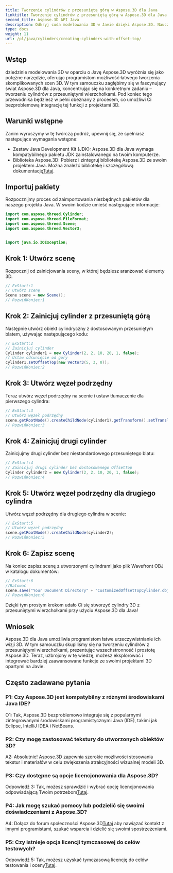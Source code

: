 ```yaml
---
title: Tworzenie cylindrów z przesuniętą górą w Aspose.3D dla Java
linktitle: Tworzenie cylindrów z przesuniętą górą w Aspose.3D dla Java
second_title: Aspose.3D API Java
description: Odkryj cuda modelowania 3D w Javie dzięki Aspose.3D. Naucz się bez wysiłku tworzyć urzekające cylindry z przesuniętymi blatami.
type: docs
weight: 11
url: /pl/java/cylinders/creating-cylinders-with-offset-top/
---
```

## Wstęp

dziedzinie modelowania 3D w oparciu o Javę Aspose.3D wyróżnia się jako potężne narzędzie, oferując programistom możliwość łatwego tworzenia skomplikowanych scen 3D. W tym samouczku zagłębimy się w fascynujący świat Aspose.3D dla Java, koncentrując się na konkretnym zadaniu – tworzeniu cylindrów z przesuniętymi wierzchołkami. Pod koniec tego przewodnika będziesz w pełni obeznany z procesem, co umożliwi Ci bezproblemową integrację tej funkcji z projektami 3D.

## Warunki wstępne

Zanim wyruszymy w tę twórczą podróż, upewnij się, że spełniasz następujące wymagania wstępne:

- Zestaw Java Development Kit (JDK): Aspose.3D dla Java wymaga kompatybilnego pakietu JDK zainstalowanego na twoim komputerze.
-  Biblioteka Aspose.3D: Pobierz i zintegruj bibliotekę Aspose.3D ze swoim projektem Java. Można znaleźć bibliotekę i szczegółową dokumentację[Tutaj](https://releases.aspose.com/3d/java/).

## Importuj pakiety

Rozpocznijmy proces od zaimportowania niezbędnych pakietów dla naszego projektu Java. W swoim kodzie umieść następujące informacje:

```java
import com.aspose.threed.Cylinder;
import com.aspose.threed.FileFormat;
import com.aspose.threed.Scene;
import com.aspose.threed.Vector3;


import java.io.IOException;
```

## Krok 1: Utwórz scenę

Rozpocznij od zainicjowania sceny, w której będziesz aranżować elementy 3D.

```java
// ExStart:1
// Utwórz scenę
Scene scene = new Scene();
// RozwińKoniec:1
```

## Krok 2: Zainicjuj cylinder z przesuniętą górą

Następnie utwórz obiekt cylindryczny z dostosowanym przesuniętym blatem, używając następującego kodu:

```java
// ExStart:2
// Zainicjuj cylinder
Cylinder cylinder1 = new Cylinder(2, 2, 10, 20, 1, false);
// Ustaw odsunięcie od góry
cylinder1.setOffsetTop(new Vector3(5, 3, 0));
// RozwińKoniec:2
```

## Krok 3: Utwórz węzeł podrzędny

Teraz utwórz węzeł podrzędny na scenie i ustaw tłumaczenie dla pierwszego cylindra:

```java
// ExStart:3
// Utwórz węzeł podrzędny
scene.getRootNode().createChildNode(cylinder1).getTransform().setTranslation(10, 0, 0);
// RozwińKoniec:3
```

## Krok 4: Zainicjuj drugi cylinder

Zainicjujmy drugi cylinder bez niestandardowego przesuniętego blatu:

```java
// ExStart:4
// Zainicjuj drugi cylinder bez dostosowanego OffsetTop
Cylinder cylinder2 = new Cylinder(2, 2, 10, 20, 1, false);
// RozwińKoniec:4
```

## Krok 5: Utwórz węzeł podrzędny dla drugiego cylindra

Utwórz węzeł podrzędny dla drugiego cylindra w scenie:

```java
// ExStart:5
// Utwórz węzeł podrzędny
scene.getRootNode().createChildNode(cylinder2);
// RozwińKoniec:5
```

## Krok 6: Zapisz scenę

Na koniec zapisz scenę z utworzonymi cylindrami jako plik Wavefront OBJ w katalogu dokumentów:

```java
// ExStart:6
//Ratować
scene.save("Your Document Directory" + "CustomizedOffsetTopCylinder.obj", FileFormat.WAVEFRONTOBJ);
// RozwińKoniec:6
```

Dzięki tym prostym krokom udało Ci się stworzyć cylindry 3D z przesuniętymi wierzchołkami przy użyciu Aspose.3D dla Java!

## Wniosek

Aspose.3D dla Java umożliwia programistom łatwe urzeczywistnianie ich wizji 3D. W tym samouczku skupiliśmy się na tworzeniu cylindrów z przesuniętymi wierzchołkami, prezentując wszechstronność i prostotę Aspose.3D. Teraz, uzbrojony w tę wiedzę, możesz eksplorować i integrować bardziej zaawansowane funkcje ze swoimi projektami 3D opartymi na Javie.

## Często zadawane pytania

### P1: Czy Aspose.3D jest kompatybilny z różnymi środowiskami Java IDE?

O1: Tak, Aspose.3D bezproblemowo integruje się z popularnymi zintegrowanymi środowiskami programistycznymi Java (IDE), takimi jak Eclipse, IntelliJ IDEA i NetBeans.

### P2: Czy mogę zastosować tekstury do utworzonych obiektów 3D?

A2: Absolutnie! Aspose.3D zapewnia szerokie możliwości stosowania tekstur i materiałów w celu zwiększenia atrakcyjności wizualnej modeli 3D.

### P3: Czy dostępne są opcje licencjonowania dla Aspose.3D?

Odpowiedź 3: Tak, możesz sprawdzić i wybrać opcję licencjonowania odpowiadającą Twoim potrzebom[Tutaj](https://purchase.aspose.com/buy).

### P4: Jak mogę szukać pomocy lub podzielić się swoimi doświadczeniami z Aspose.3D?

 A4: Dołącz do forum społeczności Aspose.3D[Tutaj](https://forum.aspose.com/c/3d/18) aby nawiązać kontakt z innymi programistami, szukać wsparcia i dzielić się swoimi spostrzeżeniami.

### P5: Czy istnieje opcja licencji tymczasowej do celów testowych?

 Odpowiedź 5: Tak, możesz uzyskać tymczasową licencję do celów testowania i oceny[Tutaj](https://purchase.aspose.com/temporary-license/).